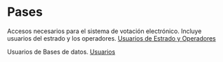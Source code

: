 <!-- TITLE: Pases -->
<!-- SUBTITLE: Usuarios - Contraseñas -->

# Pases
Accesos necesarios para el sistema de votación electrónico. Incluye usuarios del estrado y los operadores.
[Usuarios de Estrado y Operadores](/pases/accesos-clientes-estrado-y-operadores)


Usuarios de Bases de datos.
[Usuarios](/pases/usuarios-de-bases-de-datos)





